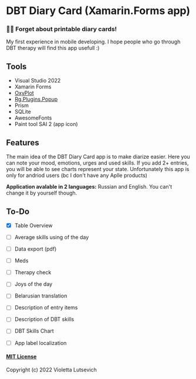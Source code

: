 # DBT Diary Card (Xamarin.Forms app)
### 📱🌱 Forget about printable diary cards!
My first experience in mobile developing. I hope people who go through DBT therapy will find this app usefull :)


## Tools
- Visual Studio 2022
- Xamarin Forms
- [OxyPlot](https://github.com/oxyplot/oxyplot)
- [Rg.Plugins.Popup](https://github.com/rotorgames/Rg.Plugins.Popup)
- Prism
- SQLite
- AwesomeFonts
- Paint tool SAI 2 (app icon)

## Features
The main idea of the DBT Diary Card app is to make diarize easier.
Here you can note your mood, emotions, urges and used skills. If you add 2+ entries, you will be able to see charts represent your state.
Unfortunately this app is only for andriod users (bc I don't have any Aplle products) 

**Application avalable in 2 languages:** Russian and English. You can't change it by yourself though.

## To-Do
- [X] Table Overview
- [ ] Average skills using of the day
- [ ] Data export (pdf)
- [ ] Meds
- [ ] Therapy check
- [ ] Joys of the day
- [ ] Belarusian translation
- [ ] Description of entry items
- [ ] Description of DBT skills
- [ ] DBT Skills Chart
- [ ] App label localization


#### [MIT License](https://github.com/attevinon/my-dbt-diary-card/blob/master/LICENSE)
Copyright (c) 2022 Violetta Lutsevich
